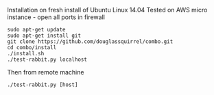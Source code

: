 Installation on fresh install of Ubuntu Linux 14.04
Tested on AWS micro instance - open all ports in firewall

    sudo apt-get update
    sudo apt-get install git
    git clone https://github.com/douglassquirrel/combo.git
    cd combo/install
    ./install.sh
    ./test-rabbit.py localhost

Then from remote machine

    ./test-rabbit.py [host]

    